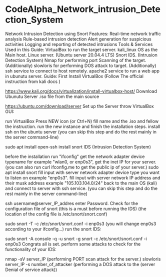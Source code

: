 # CodeAlpha_Network_intrusion_Detection_System
Network Intrusion Detection using Snort
Features:
Real-time network traffic analysis
Rule-based intrusion detection
Alert generation for suspicious activities
Logging and reporting of detected intrusions
Tools & Services Used in this Guide:
VirtualBox to run the target server.
kali_linux OS as the Main host.
Linux server. (Ubuntu server 20.04.4 LTS)
Snort IDS. (Intrusion Detection System)
Nmap for performing port Scanning of the target. (Additionally)
slowloris for performing DOS attack to target. (Additionally)
ssh service to connect to host remotely.
apache2 service to run a web app in ubunutu server.
Guide:
First Install VirtualBox (Follow The official instruction from kali docs )

https://www.kali.org/docs/virtualization/install-virtualbox-host/
Download Ubunutu Server .iso file from the main source

https://ubuntu.com/download/server
Set up the Server throw VirtualBox GUI:

run VirtualBox
Press NEW icon (or Ctrl+N)
fill name and the .iso and fellow the instruction.
run the new instance and finish the installation steps.
install ssh on the ubuntu server (you can skip this step and do the rest mainly in the server command-line)

sudo apt install open-ssh
install snort IDS (Intrusion Detection System)

before the installation run "ifconfig" get the network adapter device typename for example "wlan0, or enp0s3", get the inet IP for your server. (you can also run curl ifconfig.me to get the public ip of your server.)
sudo apt install snort
fill input with server network adapter device type you want to listen on example "enp0s3".
fill input with server network IP address and their musk address example "105.103.104.0/24"
back to the main OS (kali) and connect to server with ssh service. (you can skip this step and do the rest mainly in the server command-line)

ssh username@server_IP_addres
enter Password.
Check for the configuration file of snort (this is a must before running the IDS) (the location of the config file is /etc/snort/snort.conf)

sudo snort -T -c /etc/snort/snort.conf -i enp0s3 (you will change enp0s3 according to your ifconfig...)
run the snort IDS:

sudo snort -A console -q -u snort -g snort -c /etc/snort/snort.conf -i enp0s3 Congrats all is set.
perform some attacks to check for the functionality of your IDS:

nmap -sV server_IP (performing PORT scan attack for the server.)
slowloris server_IP -s number_of_attacker (performing a DOS attack to the (server Denial of service attack))
